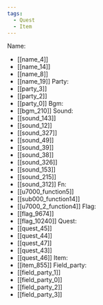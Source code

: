 ```yaml
---
tags:
  - Quest
  - Item
---
```

Name:
- [[name_4]]
- [[name_14]]
- [[name_8]]
- [[name_19]]
Party:
- [[party_3]]
- [[party_2]]
- [[party_0]]
Bgm:
- [[bgm_210]]
Sound:
- [[sound_143]]
- [[sound_12]]
- [[sound_327]]
- [[sound_49]]
- [[sound_39]]
- [[sound_38]]
- [[sound_326]]
- [[sound_153]]
- [[sound_215]]
- [[sound_312]]
Fn:
- [[u7000_function5]]
- [[sub000_function14]]
- [[u7000_2_function4]]
Flag:
- [[flag_9674]]
- [[flag_10240]]
Quest:
- [[quest_45]]
- [[quest_44]]
- [[quest_47]]
- [[quest_43]]
- [[quest_46]]
Item:
- [[item_855]]
Field_party:
- [[field_party_1]]
- [[field_party_0]]
- [[field_party_2]]
- [[field_party_3]]
